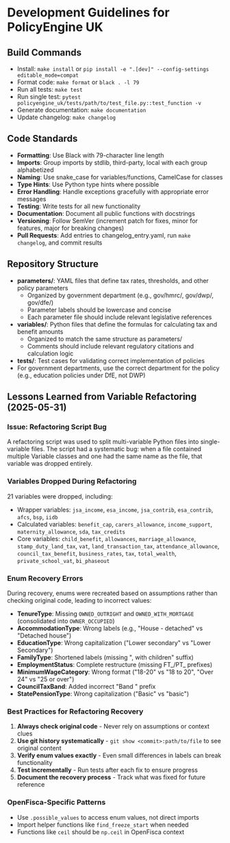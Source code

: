 # Development Guidelines for PolicyEngine UK

## Build Commands
- Install: `make install` or `pip install -e ".[dev]" --config-settings editable_mode=compat`
- Format code: `make format` or `black . -l 79`
- Run all tests: `make test`
- Run single test: `pytest policyengine_uk/tests/path/to/test_file.py::test_function -v`
- Generate documentation: `make documentation`
- Update changelog: `make changelog`

## Code Standards
- **Formatting**: Use Black with 79-character line length
- **Imports**: Group imports by stdlib, third-party, local with each group alphabetized
- **Naming**: Use snake_case for variables/functions, CamelCase for classes
- **Type Hints**: Use Python type hints where possible
- **Error Handling**: Handle exceptions gracefully with appropriate error messages
- **Testing**: Write tests for all new functionality
- **Documentation**: Document all public functions with docstrings
- **Versioning**: Follow SemVer (increment patch for fixes, minor for features, major for breaking changes)
- **Pull Requests**: Add entries to changelog_entry.yaml, run `make changelog`, and commit results

## Repository Structure
- **parameters/**: YAML files that define tax rates, thresholds, and other policy parameters
  - Organized by government department (e.g., gov/hmrc/, gov/dwp/, gov/dfe/)
  - Parameter labels should be lowercase and concise
  - Each parameter file should include relevant legislative references
- **variables/**: Python files that define the formulas for calculating tax and benefit amounts
  - Organized to match the same structure as parameters/
  - Comments should include relevant regulatory citations and calculation logic
- **tests/**: Test cases for validating correct implementation of policies
- For government departments, use the correct department for the policy (e.g., education policies under DfE, not DWP)

## Lessons Learned from Variable Refactoring (2025-05-31)

### Issue: Refactoring Script Bug
A refactoring script was used to split multi-variable Python files into single-variable files. The script had a systematic bug: when a file contained multiple Variable classes and one had the same name as the file, that variable was dropped entirely.

### Variables Dropped During Refactoring
21 variables were dropped, including:
- Wrapper variables: `jsa_income`, `esa_income`, `jsa_contrib`, `esa_contrib`, `afcs`, `bsp`, `iidb`
- Calculated variables: `benefit_cap`, `carers_allowance`, `income_support`, `maternity_allowance`, `sda`, `tax_credits`
- Core variables: `child_benefit`, `allowances`, `marriage_allowance`, `stamp_duty_land_tax`, `vat`, `land_transaction_tax`, `attendance_allowance`, `council_tax_benefit`, `business_rates`, `tax`, `total_wealth`, `private_school_vat`, `bi_phaseout`

### Enum Recovery Errors
During recovery, enums were recreated based on assumptions rather than checking original code, leading to incorrect values:
- **TenureType**: Missing `OWNED_OUTRIGHT` and `OWNED_WITH_MORTGAGE` (consolidated into `OWNER_OCCUPIED`)
- **AccommodationType**: Wrong labels (e.g., "House - detached" vs "Detached house")
- **EducationType**: Wrong capitalization ("Lower secondary" vs "Lower Secondary")
- **FamilyType**: Shortened labels (missing ", with children" suffix)
- **EmploymentStatus**: Complete restructure (missing FT_/PT_ prefixes)
- **MinimumWageCategory**: Wrong format ("18-20" vs "18 to 20", "Over 24" vs "25 or over")
- **CouncilTaxBand**: Added incorrect "Band " prefix
- **StatePensionType**: Wrong capitalization ("Basic" vs "basic")

### Best Practices for Refactoring Recovery
1. **Always check original code** - Never rely on assumptions or context clues
2. **Use git history systematically** - `git show <commit>:path/to/file` to see original content
3. **Verify enum values exactly** - Even small differences in labels can break functionality
4. **Test incrementally** - Run tests after each fix to ensure progress
5. **Document the recovery process** - Track what was fixed for future reference

### OpenFisca-Specific Patterns
- Use `.possible_values` to access enum values, not direct imports
- Import helper functions like `find_freeze_start` when needed
- Functions like `ceil` should be `np.ceil` in OpenFisca context